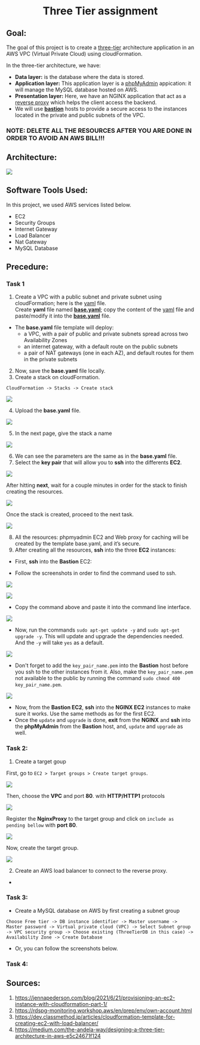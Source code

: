 <h1 align=center>Three Tier assignment</h1>

## Goal:
The goal of this project is to create a [three-tier](https://docs.aws.amazon.com/whitepapers/latest/serverless-multi-tier-architectures-api-gateway-lambda/three-tier-architecture-overview.html) architecture application in an AWS VPC (Virtual Private Cloud) using cloudFormation. <br>

In the three-tier architecture, we have:
* **Data layer:** is the database where the data is stored.
* **Application layer:** This application layer is a [phpMyAdmin](https://www.phpmyadmin.net/) appication: it will manage the MySQL database hosted on AWS. 
* **Presentation layer:** Here, we have an NGINX application that act as a [reverse proxy](https://www.nginx.com/resources/glossary/reverse-proxy-server/) which helps the client access the backend.
* We will use **[bastion](https://aws.amazon.com/quickstart/architecture/linux-bastion/)** hosts to provide a secure access to the instances located in the private and public subnets of the VPC.

### NOTE: DELETE ALL THE RESOURCES AFTER YOU ARE DONE IN ORDER TO AVOID AN AWS BILL!!!

## Architecture:

![](images/tier3-0.PNG)

## Software Tools Used:
In this project, we used AWS services listed below.
* EC2
* Security Groups
* Internet Gateway
* Load Balancer
* Nat Gateway
* MySQL Database

## Precedure:

### Task 1

1. Create a VPC with a public subnet and private subnet using cloudFormation; here is the [yaml](https://docs.aws.amazon.com/codebuild/latest/userguide/cloudformation-vpc-template.html) file.<br>
Create **yaml** file named **[base.yaml](https://github.com/ibrahima1289/3_TIER_ASGMT/blob/main/base.yaml)**; copy the content of the [yaml](https://docs.aws.amazon.com/codebuild/latest/userguide/cloudformation-vpc-template.html) file and paste/modify it into the **[base.yaml](https://github.com/ibrahima1289/3_TIER_ASGMT/blob/main/base.yaml)** file.<br>

  * The **base.yaml** file template will deploy:
    * a VPC, with a pair of public and private subnets spread across two Availability Zones 
    * an internet gateway, with a default route on the public subnets
    * a pair of NAT gateways (one in each AZ), and default routes for them in the private subnets
    
2. Now, save the **base.yaml** file locally.
3. Create a stack on cloudFormation.
```
CloudFormation -> Stacks -> Create stack
```
![](images/tier3-1.PNG)

4. Upload the **base.yaml** file.

![](images/tier3-2.PNG)

5. In the next page, give the stack a name

![](images/tier3-3.PNG)

6. We can see the parameters are the same as in the **base.yaml** file.
7. Select the **key pair** that will allow you to **ssh** into the differents **EC2**.

![](images/tier3-4.PNG)

  After hitting **next**, wait for a couple minutes in order for the stack to finish creating the resources.
  
![](images/tier3-5.PNG)

Once the stack is created, proceed to the next task.

![](images/tier3-6.PNG)

8. All the resources: phpmyadmin EC2 and Web proxy for caching will be created by the template base.yaml, and it’s secure.
9. After creating all the resources, **ssh** into the three **EC2** instances:
  * First, **ssh** into the **Bastion** EC2:
  
  * Follow the screenshots in order to find the command used to ssh.
  
   ![](images/tier3-7.PNG)
   
   ![](images/tier3-8.PNG)
   
   * Copy the command above and paste it into the command line interface.

   ![](images/tier3-9.PNG)
    
   * Now, run the commands ```sudo apt-get update -y``` and ```sudo apt-get upgrade -y```. This will update and upgrade the dependencies needed. And the ```-y``` will take ```yes``` as a default.
   
   ![](images/tier3-11.PNG)
   
   * Don't forget to add the ```key_pair_name.pem``` into the **Bastion** host before you ssh to the other instances from it. Also, make the ```key_pair_name.pem``` not available to the public by running the command ```sudo chmod 400 key_pair_name.pem```.
   
   ![](images/tier3-12.PNG)
   
   * Now, from the **Bastion EC2**, **ssh** into the **NGINX EC2** instances to make sure it works. Use the same methods as for the first EC2.
   * Once the ```update``` and ```upgrade``` is done, **exit** from the **NGINX** and **ssh** into the **phpMyAdmin** from the **Bastion** host, and, ```update``` and ```upgrade``` as well.
   
### Task 2:

1. Create a target goup

First, go to ```EC2 > Target groups > Create target groups```.

![](images/tier3-13.PNG)

Then, choose the **VPC** and port **80**. with **HTTP/HTTP1** protocols

![](images/tier3-14.PNG)

Register the **NginxProxy** to the target group and click on ```include as pending bellow``` with **port 80**.

![](images/tier3-15.PNG)

Now, create the target group.

![](images/tier3-16.PNG)

2. Create an AWS load balancer to connect to the reverse proxy.
* 
### Task 3:

* Create a MySQL database on AWS by first creating a subnet group

```Choose Free tier -> DB instance identifier -> Master username -> Master password -> Virtual private cloud (VPC) -> Select Subnet group -> VPC security group -> Choose existing (ThreeTierDB in this case) -> Availability Zone -> Create Database```

* Or, you can follow the screenshots below.


### Task 4:


## Sources:

1. https://jennapederson.com/blog/2021/6/21/provisioning-an-ec2-instance-with-cloudformation-part-1/
2. https://rdspg-monitoring.workshop.aws/en/prep/env/own-account.html
3. https://dev.classmethod.jp/articles/cloudformation-template-for-creating-ec2-with-load-balancer/
4. https://medium.com/the-andela-way/designing-a-three-tier-architecture-in-aws-e5c24671f124
